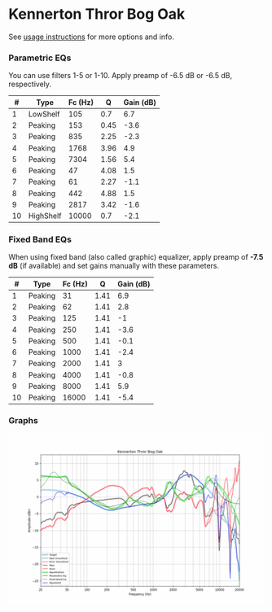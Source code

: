 # Kennerton Thror Bog Oak
See [usage instructions](https://github.com/jaakkopasanen/AutoEq#usage) for more options and info.

### Parametric EQs
You can use filters 1-5 or 1-10. Apply preamp of -6.5 dB or -6.5 dB, respectively.

|   # | Type      |   Fc (Hz) |    Q |   Gain (dB) |
|-----|-----------|-----------|------|-------------|
|   1 | LowShelf  |       105 | 0.7  |         6.7 |
|   2 | Peaking   |       153 | 0.45 |        -3.6 |
|   3 | Peaking   |       835 | 2.25 |        -2.3 |
|   4 | Peaking   |      1768 | 3.96 |         4.9 |
|   5 | Peaking   |      7304 | 1.56 |         5.4 |
|   6 | Peaking   |        47 | 4.08 |         1.5 |
|   7 | Peaking   |        61 | 2.27 |        -1.1 |
|   8 | Peaking   |       442 | 4.88 |         1.5 |
|   9 | Peaking   |      2817 | 3.42 |        -1.6 |
|  10 | HighShelf |     10000 | 0.7  |        -2.1 |

### Fixed Band EQs
When using fixed band (also called graphic) equalizer, apply preamp of **-7.5 dB** (if available) and set gains manually with these parameters.

|   # | Type    |   Fc (Hz) |    Q |   Gain (dB) |
|-----|---------|-----------|------|-------------|
|   1 | Peaking |        31 | 1.41 |         6.9 |
|   2 | Peaking |        62 | 1.41 |         2.8 |
|   3 | Peaking |       125 | 1.41 |        -1   |
|   4 | Peaking |       250 | 1.41 |        -3.6 |
|   5 | Peaking |       500 | 1.41 |        -0.1 |
|   6 | Peaking |      1000 | 1.41 |        -2.4 |
|   7 | Peaking |      2000 | 1.41 |         3   |
|   8 | Peaking |      4000 | 1.41 |        -0.8 |
|   9 | Peaking |      8000 | 1.41 |         5.9 |
|  10 | Peaking |     16000 | 1.41 |        -5.4 |

### Graphs
![](./Kennerton%20Thror%20Bog%20Oak.png)
